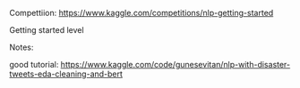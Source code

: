 Compettiion: 
https://www.kaggle.com/competitions/nlp-getting-started

Getting started level

Notes:

good tutorial: https://www.kaggle.com/code/gunesevitan/nlp-with-disaster-tweets-eda-cleaning-and-bert



